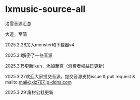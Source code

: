 # lxmusic-source-all
 洛雪音源汇总

大道，至简



2025.2.28加入monster和下载器v4

2025.3.1解密了一些音源

2025.3.15更新ikun，添加至尊（消费者权益日更新）

2025.3.27欢迎大家提交音源，提交音源支持issue & pull request & mailto:mail@xlz767.ip-ddns.com

2025.3.29 废材公社更新